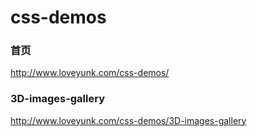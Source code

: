 # css-demos
### 首页
http://www.loveyunk.com/css-demos/
### 3D-images-gallery
http://www.loveyunk.com/css-demos/3D-images-gallery
